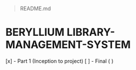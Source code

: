 > README.md

# BERYLLIUM LIBRARY-MANAGEMENT-SYSTEM
[x] - Part 1 (Inception to project)
[ ] - Final ( )
